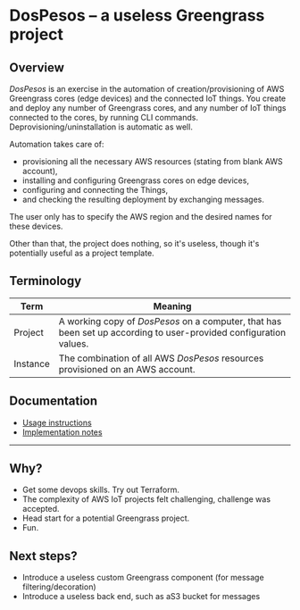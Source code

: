 # DosPesos – a useless Greengrass project

## Overview

*DosPesos* is an exercise in the automation of creation/provisioning of AWS Greengrass cores (edge devices) and the connected IoT things. You create and deploy any number of Greengrass cores, and any number of IoT things connected to the cores, by running CLI commands. Deprovisioning/uninstallation is automatic as well.

Automation takes care of:

* provisioning all the necessary AWS resources (stating from blank AWS account),
* installing and configuring Greengrass cores on edge devices, 
* configuring and connecting the Things, 
* and checking the resulting deployment by exchanging messages. 

The user only has to specify the AWS region and the desired names for these devices.

Other than that, the project does nothing, so it's useless, though it's potentially useful as a project template.

## Terminology

| Term     | Meaning                                                      |
| -------- | ------------------------------------------------------------ |
| Project  | A working copy of *DosPesos* on a computer, that has been set up according to user-provided configuration values. |
| Instance | The combination of all AWS *DosPesos* resources provisioned on an AWS account. |

## Documentation

* [Usage instructions](docs/usage.md)
* [Implementation notes](docs/implementation.md)

---

## Why?

* Get some devops skills. Try out Terraform.
* The complexity of AWS IoT projects felt challenging, challenge was accepted.
* Head start for a potential Greengrass project.
* Fun.

## Next steps?

* Introduce a useless custom Greengrass component (for message filtering/decoration)
* Introduce a useless back end, such as aS3 bucket for messages